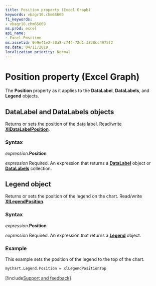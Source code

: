 ```yaml
---
title: Position property (Excel Graph)
keywords: vbagr10.chm65669
f1_keywords:
- vbagr10.chm65669
ms.prod: excel
api_name:
- Excel.Position
ms.assetid: 0e9e41e2-30a8-c744-72d1-3820cc4975f2
ms.date: 04/11/2019
localization_priority: Normal
---
```



# Position property (Excel Graph)

The **Position** property as it applies to the **DataLabel**, **DataLabels**, and **Legend** objects.

## DataLabel and DataLabels objects

Returns or sets the position of the data label. Read/write **[XlDataLabelPosition](excel.xldatalabelposition.md)**.

### Syntax

_expression_.**Position**

_expression_ Required. An expression that returns a **[DataLabel](excel.datalabel-graph-object.md)** object or **[DataLabels](excel.datalabels(collection).md)** collection.




## Legend object

Returns or sets the position of the legend on the chart. Read/write **[XlLegendPosition](excel.xllegendposition.md)**.

### Syntax

_expression_.**Position**

_expression_ Required. An expression that returns a **[Legend](excel.legend-graph-object.md)** object.

### Example

This example sets the position of the legend to the top of the chart.

```vb
myChart.Legend.Position = xlLegendPositionTop
```

[!include[Support and feedback](~/includes/feedback-boilerplate.md)]